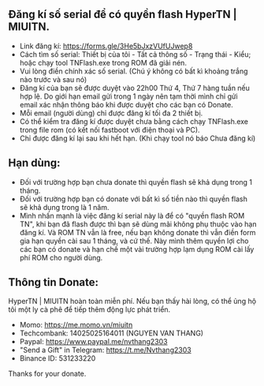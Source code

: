 ## Đăng kí số serial để có quyền flash HyperTN | MIUITN.
- Link đăng kí: https://forms.gle/3He5bJxzVUfUJwep8
- Cách tìm số serial: Thiết bị của tôi - Tất cả thông số - Trạng thái - Kiểu; hoặc chạy tool TNFlash.exe trong ROM đã giải nén.
- Vui lòng điền chính xác số serial. (Chú ý không có bất kì khoảng trắng nào trước và sau nó)
- Đăng kí của bạn sẽ được duyệt vào 22h00 Thứ 4, Thứ 7 hàng tuần nếu hợp lệ. Do giới hạn email gửi trong 1 ngày nên tạm thời mình chỉ gửi email xác nhận thông báo khi được duyệt cho các bạn có Donate.
- Mỗi email (người dùng) chỉ được đăng kí tối đa 2 thiết bị.
- Có thể kiểm tra đăng kí được duyệt chưa bằng cách chạy TNFlash.exe trong file rom (có kết nối fastboot với điện thoại và PC).
- Chỉ được đăng kí lại sau khi hết hạn. (Khi chạy tool nó báo Chưa đăng kí)
## Hạn dùng:
- Đối với trường hợp bạn chưa donate thì quyền flash sẽ khả dụng trong 1 tháng.
- Đối với trường hợp bạn có donate với bất kì số tiền nào thì quyền flash sẽ khả dụng trong là 1 năm.
- Mình nhấn mạnh là việc đăng kí serial này là để có "quyền flash ROM TN", khi bạn đã flash được thì bạn sẽ dùng mãi không phụ thuộc vào hạn đăng kí.  Và ROM TN vẫn là free, nếu bạn không donate thì vẫn điền form gia hạn quyền cài sau 1 tháng, và cứ thế. Này mình thêm quyền lợi cho các bạn có donate và hạn chế một vài trường hợp lạm dụng ROM cài lấy phí ROM cho người dùng.
## Thông tin Donate:
HyperTN | MIUITN hoàn toàn miễn phí. Nếu bạn thấy hài lòng, có thể ủng hộ tôi một ly cà phê để tiếp thêm động lực phát triển.
- Momo: https://me.momo.vn/miuitn
- Techcombank: 14025025164011 (NGUYEN VAN THANG)
- Paypal: https://www.paypal.me/nvthang2303
- "Send a Gift" in Telegram: https://t.me/Nvthang2303
- Binance ID: 531233220

Thanks for your donate.
